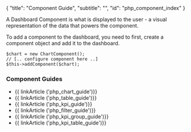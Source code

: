 <meta>
{
	"title": "Component Guide",
	"subtitle": "",
	"id": "php_component_index"
}
</meta>

A Dashboard Component is what is displayed to the user - a visual representation of the data that powers the component.

To add a component to the dashboard, you need to first, create a component object and add it to the dashboard.

~~~
$chart = new ChartComponent();
// [.. configure component here ..]
$this->addComponent($chart);
~~~

### Component Guides

* {{ linkArticle ('php_chart_guide')}}
* {{ linkArticle ('php_table_guide')}}
* {{ linkArticle ('php_kpi_guide')}}
* {{ linkArticle ('php_filter_guide')}}
* {{ linkArticle ('php_kpi_group_guide')}}
* {{ linkArticle ('php_kpi_table_guide')}}

